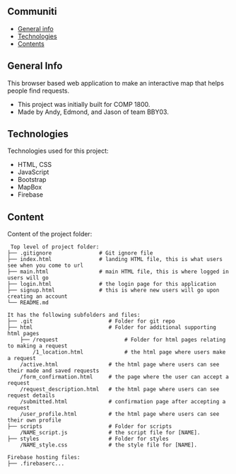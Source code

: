 ## Communiti

* [General info](#general-info)
* [Technologies](#technologies)
* [Contents](#content)

## General Info
This browser based web application to make an interactive map that helps people find requests.
* This project was initially built for COMP 1800.
* Made by Andy, Edmond, and Jason of team BBY03.
	
## Technologies
Technologies used for this project:
* HTML, CSS
* JavaScript
* Bootstrap 
* MapBox
* Firebase
	
## Content
Content of the project folder:

```
 Top level of project folder: 
├── .gitignore               # Git ignore file
├── index.html               # landing HTML file, this is what users see when you come to url
├── main.html                # main HTML file, this is where logged in users will go
├── login.html               # the login page for this application
├── signup.html              # this is where new users will go upon creating an account
└── README.md

It has the following subfolders and files:
├── .git                     	# Folder for git repo
├── html                     	# Folder for additional supporting html pages
    ├── /request                     # Folder for html pages relating to making a request
        /1_location.html             # the html page where users make a request
    /active.html             	# the html page where users can see their made and saved requests 
    /form_confirmation.html  	# the page where the user can accept a request
    /request_description.html	# the html page where users can see request details
    /submitted.html             # confirmation page after accepting a request
    /user_profile.html          # the html page where users can see their own profile
├── scripts                  	# Folder for scripts
    /NAME_script.js             # the script file for [NAME].
├── styles                  	# Folder for styles
    /NAME_style.css             # the style file for [NAME]. 

Firebase hosting files: 
├── .firebaserc...


```

